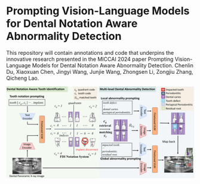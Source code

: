 # Prompting Vision-Language Models for Dental Notation Aware Abnormality Detection
This repository will contain annotations and code that underpins the innovative research presented in the MICCAI 2024 paper Prompting Vision-Language Models for Dental Notation Aware Abnormality Detection. Chenlin Du, Xiaoxuan Chen, Jingyi Wang, Junjie Wang, Zhongsen Li, Zongjiu Zhang, Qicheng Lao.

![Illustration of the proposed framework](main_figure.png)

